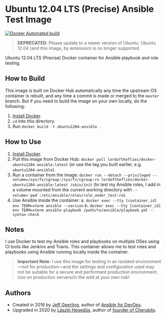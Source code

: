 # Ubuntu 12.04 LTS (Precise) Ansible Test Image

[![Docker Automated build](https://img.shields.io/docker/automated/lordoftheflies/docker-ubuntu1204-ansible.svg?maxAge=2592000)](https://hub.docker.com/r/lordoftheflies/docker-ubuntu1204-ansible/)

> **DEPRECATED**: Please update to a newer version of Ubuntu. Ubuntu 12.04 (and this image, by extension) is no longer supported.

Ubuntu 12.04 LTS (Precise) Docker container for Ansible playbook and role testing.

## How to Build

This image is built on Docker Hub automatically any time the upstream OS container is rebuilt, and any time a commit is made or merged to the `master` branch. But if you need to build the image on your own locally, do the following:

  1. [Install Docker](https://docs.docker.com/engine/installation/).
  2. `cd` into this directory.
  3. Run `docker build -t ubuntu1204-ansible .`

## How to Use

  1. [Install Docker](https://docs.docker.com/engine/installation/).
  2. Pull this image from Docker Hub: `docker pull lordoftheflies/docker-ubuntu1204-ansible:latest` (or use the tag you built earlier, e.g. `ubuntu1204-ansible`).
  3. Run a container from the image: `docker run --detach --privileged --volume=/sys/fs/cgroup:/sys/fs/cgroup:ro lordoftheflies/docker-ubuntu1204-ansible:latest /sbin/init` (to test my Ansible roles, I add in a volume mounted from the current working directory with ``--volume=`pwd`:/etc/ansible/roles/role_under_test:ro``).
  4. Use Ansible inside the container:
    a. `docker exec --tty [container_id] env TERM=xterm ansible --version`
    b. `docker exec --tty [container_id] env TERM=xterm ansible-playbook /path/to/ansible/playbook.yml --syntax-check`

## Notes

I use Docker to test my Ansible roles and playbooks on multiple OSes using CI tools like Jenkins and Travis. This container allows me to test roles and playbooks using Ansible running locally inside the container.

> **Important Note**: I use this image for testing in an isolated environment—not for production—and the settings and configuration used may not be suitable for a secure and performant production environment. Use on production servers/in the wild at your own risk!

## Authors

* Created in 2016 by [Jeff Geerling](https://www.jeffgeerling.com/), author of [Ansible for DevOps](https://www.ansiblefordevops.com/).
* Upgraded in 2020 by [László Hegedűs](https://github.com/lordoftheflies), author of [founder of Cherubits](https://www.cherubits.hu/).
